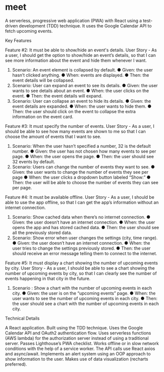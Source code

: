 # meet
A serverless, progressive web application (PWA) with React using a test-driven development (TDD) technique. It uses the Google Calendar API to fetch upcoming events.

Key Features


Feature #2: It must be able to show/hide an event's details.
User Story - As a user, I should get the option to show/hide an event’s details, so that I can see more information about the event and hide them whenever I want.
1. Scenario: An event element is collapsed by default.
● Given: the user hasn’t clicked anything.
● When: events are displayed.
● Then: the event details will be collapsed.
2. Scenario: User can expand an event to see its details.
● Given: the user wants to see details about an event.
● When: the user clicks on the event.
● Then: the event details will expand.
3. Scenario: User can collapse an event to hide its details.
● Given: the event details are expanded.
● When: the user wants to hide them.
● Then: the user should click on the event to collapse the extra information on
the event card.

Feature #3: It must specify the number of events.
User Story - As a user, I should be able to see how many events are shown to me so that I can choose the amount of events that I want to see.
1. Scenario: When the user hasn’t specified a number, 32 is the default number.
● Given: the user has not chosen how many events to see per page.
● When: the user opens the page.
● Then: the user should see 32 events by default.
2. Scenario: Users can change the number of events they want to see.
● Given: the user wants to change the number of events they see per
page
● When: the user clicks a dropdown button labeled “Show:”
● Then: the user will be able to choose the number of events they can
see per page.

Feature #4: It must be available offline.
User Story - As a user, I should be able to use the app offline, so that I can get the app’s information without an internet connection.
1. Scenario: Show cached data when there’s no internet connection.
● Given: the user doesn’t have an internet connection.
● When: the user opens the app and has stored cached data.
● Then: the user should see all the previously stored data.
2. Scenario: Show error when user changes the settings (city, time range).
● Given: the user doesn’t have an internet connection.
● When: the user tries to change the settings previously stored.
● Then: the user should receive an error message telling them to
connect to the internet.

Feature #5: It must display a chart showing the number of upcoming events by city.
User Story - As a user, I should be able to see a chart showing the number of upcoming events by city, so that I can clearly see the number of events happening in that city in the future.
1. Scenario : Show a chart with the number of upcoming events in each city.
● Given: the user is on the “upcoming events” page.
● When: the user wants to see the number of upcoming events in each city.
● Then: the user should see a chart with the number of upcoming events in
each city.

Technical Details

A React application. Built using the TDD technique. Uses the Google Calendar API and OAuth2 authentication flow. Uses serverless functions (AWS lambda) for the authorization server instead of using a traditional server. Passes Lighthouse’s PWA checklist. Works offline or in slow network conditions with the help of a service worker. The API calls use React axios and async/await. Implements an alert system using an OOP approach to show information to the user. Makes use of data visualization (recharts preferred).

